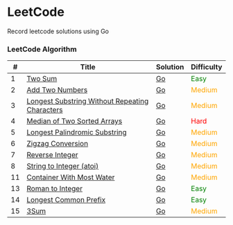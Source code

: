 # LeetCode

Record leetcode solutions using Go

### LeetCode Algorithm

| #   | Title                                                                                                                          | Solution                                                                                                | Difficulty                       |
|-----|--------------------------------------------------------------------------------------------------------------------------------|---------------------------------------------------------------------------------------------------------|----------------------------------|
| 1   | [Two Sum](https://leetcode.cn/problems/two-sum/)                                                                               | [Go](./alg/go/twoSum/twoSum.go)                                                                         | <font color=green>Easy</font>    |
| 2   | [Add Two Numbers](https://leetcode.cn/problems/add-two-numbers/)                                                               | [Go](./alg/go/addTwoNumbers/addTwoNumbers.go)                                                           | <font color=orange>Medium</font> |
| 3   | [Longest Substring Without Repeating Characters](https://leetcode.cn/problems/longest-substring-without-repeating-characters/) | [Go](./alg/go/longestSubstringWithoutRepeatingCharacters/longestSubstringWithoutRepeatingCharacters.go) | <font color=orange>Medium</font> |
| 4   | [Median of Two Sorted Arrays](https://leetcode.cn/problems/median-of-two-sorted-arrays/)                                       | [Go](./alg/go/medianOfTwoSortedArrays/medianOfTwoSortedArrays.go)                                       | <font color=red>Hard</font>      |
| 5   | [Longest Palindromic Substring](https://leetcode.cn/problems/longest-palindromic-substring/)                                   | [Go](./alg/go/longestPalindromicSubstring/longestPalindromicSubstring.2.go)                             | <font color=orange>Medium</font> |
| 6   | [Zigzag Conversion](https://leetcode.cn/problems/zigzag-conversion/)                                                           | [Go](./alg/go/zigzagConversion/zigzagConversion.go)                                                     | <font color=orange>Medium</font> |
| 7   | [Reverse Integer](https://leetcode.cn/problems/reverse-integer/)                                                               | [Go](./alg/go/reverseInteger/reverseInteger.go)                                                         | <font color=orange>Medium</font> |
| 8   | [String to Integer (atoi)](https://leetcode.cn/problems/string-to-integer-atoi/)                                               | [Go](./alg/go/stringToIntegerAtoi/stringToIntegerAtoi.go)                                               | <font color=orange>Medium</font> |
| 11  | [Container With Most Water](https://leetcode.cn/problems/container-with-most-water/)                                           | [Go](./alg/go/containerWithMostWater/containerWithMostWater.go)                                         | <font color=orange>Medium</font> |
| 13  | [Roman to Integer](https://leetcode.cn/problems/roman-to-integer/)                                                             | [Go](./alg/go/romanToInteger/romanToInteger2.go)                                                        | <font color=green>Easy</font>    |
| 14  | [Longest Common Prefix](https://leetcode.cn/problems/longest-common-prefix/)                                                   | [Go](./alg/go/longestCommonPrefix/longestCommonPrefix2.go)                                              | <font color=green>Easy</font>    |
| 15  | [3Sum](https://leetcode.cn/problems/3sum/)                                                                                     | [Go](./alg/go/3Sum/3Sum.go)                                                                             | <font color=orange>Medium</font> |
